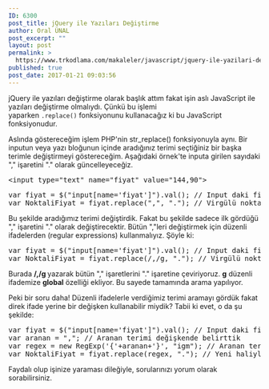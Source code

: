```yaml
---
ID: 6300
post_title: jQuery ile Yazıları Değiştirme
author: Oral ÜNAL
post_excerpt: ""
layout: post
permalink: >
  https://www.trkodlama.com/makaleler/javascript/jquery-ile-yazilari-degistirme-6300.html
published: true
post_date: 2017-01-21 09:03:56
---
```

jQuery ile yazıları değiştirme olarak başlık attım fakat işin aslı JavaScript ile yazıları değiştirme olmalıydı. Çünkü bu işlemi yaparken <code class="prettyprint lang-javascript" data-start-line="1" data-visibility="visible" data-highlight="" data-caption="">.replace()</code> fonksiyonunu kullanacağız ki bu JavaScript fonksiyonudur.

Aslında göstereceğim işlem PHP'nin str_replace() fonksiyonuyla aynı. Bir inputun veya yazı bloğunun içinde aradığınız terimi seçtiğiniz bir başka terimle değiştirmeyi göstereceğim. Aşağıdaki örnek'te inputa girilen sayıdaki "," işaretini "." olarak güncelleyeceğiz.
<pre class="prettyprint lang-html" data-start-line="1" data-visibility="visible" data-highlight="" data-caption="">&lt;input type="text" name="fiyat" value="144,90"&gt;</pre>
<pre class="prettyprint lang-javascript" data-start-line="1" data-visibility="visible" data-highlight="" data-caption="">var fiyat = $("input[name='fiyat']").val(); // Input daki fiyat değerini aldık
var NoktaliFiyat = fiyat.replace(",", "."); // Virgülü nokta ile değiştirdik.</pre>
Bu şekilde aradığımız terimi değiştirdik. Fakat bu şekilde sadece ilk gördüğü "," işaretini "." olarak değiştirecektir. Bütün ","leri değiştirmek için düzenli ifadelerden (regular expressions) kullanmalıyız. Şöyle ki:
<pre class="prettyprint lang-javascript" data-start-line="1" data-visibility="visible" data-highlight="" data-caption="">var fiyat = $("input[name='fiyat']").val(); // Input daki fiyat değerini aldık
var NoktaliFiyat = fiyat.replace(/,/g, "."); // Virgülü nokta ile değiştirdik.</pre>
Burada <strong>/,/g </strong>yazarak bütün "," işaretlerini "." işaretine çeviriyoruz. <strong>g</strong> düzenli ifademize <strong>global</strong> özelliği ekliyor. Bu sayede tamamında arama yapılıyor.

Peki bir soru daha! Düzenli ifadelerle verdiğimiz terimi aramayı gördük fakat direk ifade yerine bir değişken kullanabilir miydik? Tabii ki evet, o da şu şekilde:
<pre class="prettyprint lang-javascript" data-start-line="1" data-visibility="visible" data-highlight="" data-caption="">var fiyat = $("input[name='fiyat']").val(); // Input daki fiyat değerini aldık
var aranan = ","; // Aranan terimi değişkende belirttik
var regex = new RegExp('{'+aranan+'}', "igm"); // Aranan terimin RexExpini oluşturduk
var NoktaliFiyat = fiyat.replace(regex, "."); // Yeni haliyle tekrar değiştirme işlemini yaptık.</pre>
Faydalı olup işinize yaraması dileğiyle, sorularınızı yorum olarak sorabilirsiniz.
